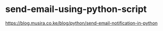 # send-email-using-python-script
https://blog.musira.co.ke/blog/python/send-email-notification-in-python
